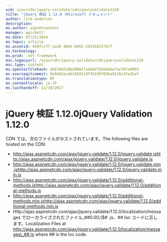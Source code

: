 ```yaml
---
uid: ajax/cdn/jquery-validate/cdnjqueryvalidate1120
title: "jQuery 検証 1.12.0 |Microsoft ドキュメント"
author: rick-anderson
description: 
ms.author: aspnetcontent
manager: wpickett
ms.date: 07/23/2014
ms.topic: article
ms.assetid: 440fcc77-2a3b-48e5-b492-29191823747f
ms.technology: 
ms.prod: .net-framework
msc.legacyurl: /ajax/cdn/jquery-validate/cdnjqueryvalidate1120
msc.type: content
ms.openlocfilehash: ab8766538b20981faab92f926eb6efae76fa0903
ms.sourcegitcommit: 9a9483aceb34591c97451997036a9120c3fe2baf
ms.translationtype: MT
ms.contentlocale: ja-JP
ms.lasthandoff: 11/10/2017
---
```

<a name="jquery-validation-1120"></a><span data-ttu-id="7d89e-102">jQuery 検証 1.12.0</span><span class="sxs-lookup"><span data-stu-id="7d89e-102">jQuery Validation 1.12.0</span></span>
====================
<span data-ttu-id="7d89e-103">CDN では、次のファイルがホストされています。</span><span class="sxs-lookup"><span data-stu-id="7d89e-103">The following files are hosted on the CDN:</span></span>

- <span data-ttu-id="7d89e-104">http://ajax.aspnetcdn.com/ajax/jquery.validate/1.12.0/jquery.validate.js</span><span class="sxs-lookup"><span data-stu-id="7d89e-104">http://ajax.aspnetcdn.com/ajax/jquery.validate/1.12.0/jquery.validate.js</span></span>
- <span data-ttu-id="7d89e-105">http://ajax.aspnetcdn.com/ajax/jquery.validate/1.12.0/jquery.validate.min.js</span><span class="sxs-lookup"><span data-stu-id="7d89e-105">http://ajax.aspnetcdn.com/ajax/jquery.validate/1.12.0/jquery.validate.min.js</span></span>
- <span data-ttu-id="7d89e-106">http://ajax.aspnetcdn.com/ajax/jquery.validate/1.12.0/additional-methods.js</span><span class="sxs-lookup"><span data-stu-id="7d89e-106">http://ajax.aspnetcdn.com/ajax/jquery.validate/1.12.0/additional-methods.js</span></span>
- <span data-ttu-id="7d89e-107">http://ajax.aspnetcdn.com/ajax/jquery.validate/1.12.0/additional-methods.min.js</span><span class="sxs-lookup"><span data-stu-id="7d89e-107">http://ajax.aspnetcdn.com/ajax/jquery.validate/1.12.0/additional-methods.min.js</span></span>
- <span data-ttu-id="7d89e-108">Http://ajax.aspnetcdn.com/ajax/jquery.validate/1.12.0/localization/messages でローカライズされたファイル\_##0.00;($# .js、## loc コードに示します。</span><span class="sxs-lookup"><span data-stu-id="7d89e-108">Localization Files at http://ajax.aspnetcdn.com/ajax/jquery.validate/1.12.0/localization/messages\_##.js where ## is the loc code.</span></span>
